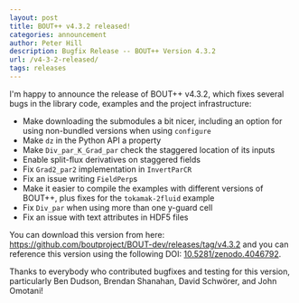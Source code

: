 ```yaml
---
layout: post
title: BOUT++ v4.3.2 released!
categories: announcement
author: Peter Hill
description: Bugfix Release -- BOUT++ Version 4.3.2
url: /v4-3-2-released/
tags: releases
---
```


I'm happy to announce the release of BOUT++ v4.3.2, which fixes
several bugs in the library code, examples and the project
infrastructure:

- Make downloading the submodules a bit nicer, including an option for
  using non-bundled versions when using `configure`
- Make `dz` in the Python API a property
- Make `Div_par_K_Grad_par` check the staggered location of its inputs
- Enable split-flux derivatives on staggered fields
- Fix `Grad2_par2` implementation in `InvertParCR`
- Fix an issue writing `FieldPerp`s
- Make it easier to compile the examples with different versions of
  BOUT++, plus fixes for the `tokamak-2fluid` example
- Fix `Div_par` when using more than one y-guard cell
- Fix an issue with text attributes in HDF5 files

You can download this version from here:
<https://github.com/boutproject/BOUT-dev/releases/tag/v4.3.2> and you
can reference this version using the following DOI:
[10.5281/zenodo.4046792](https://doi.org/10.5281/zenodo.4046792).

Thanks to everybody who contributed bugfixes and testing for this
version, particularly Ben Dudson, Brendan Shanahan, David Schwörer,
and John Omotani!
